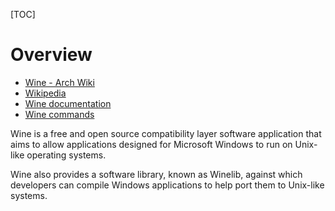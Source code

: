 [TOC]

# Overview
- [Wine - Arch Wiki](https://wiki.archlinux.org/index.php/Wine)
- [Wikipedia](https://en.wikipedia.org/wiki/Wine_(software))
- [Wine documentation](https://wiki.winehq.org/Wine_User%27s_Guide#Using_Wine)
- [Wine commands](https://wiki.winehq.org/List_of_Commands)

Wine is a free and open source compatibility layer software application that aims to allow applications designed for Microsoft Windows to run on Unix-like operating systems.

Wine also provides a software library, known as Winelib, against which developers can compile Windows applications to help port them to Unix-like systems.
